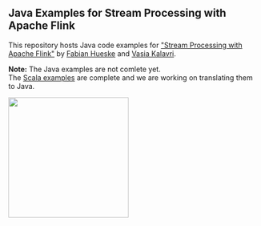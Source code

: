 ## Java Examples for Stream Processing with Apache Flink

This repository hosts Java code examples for ["Stream Processing with Apache Flink"](http://shop.oreilly.com/product/0636920057321.do) by [Fabian Hueske](https://twitter.com/fhueske) and [Vasia Kalavri](https://twitter.com/vkalavri).

**Note:** The Java examples are not comlete yet. <br>
The [Scala examples](https://github.com/streaming-with-flink/examples-scala) are complete and we are working on translating them to Java.

<a href="http://shop.oreilly.com/product/0636920057321.do">
  <img width="240" src="https://covers.oreillystatic.com/images/0636920057321/cat.gif">
</a>
